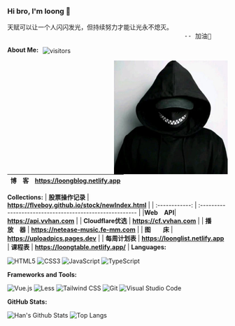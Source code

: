 ### Hi bro, I'm loong 👋

<pre>
天赋可以让一个人闪闪发光，但持续努力才能让光永不熄灭。
                                                -- 加油💪
</pre>

**About Me:** <img style="margin-left:6px" src="https://visitor-badge.laobi.icu/badge?page_id=flveboy.flveboy&right_color=green" align="center" alt="visitors">

<img src="https://raw.githubusercontent.com/flveboy/flveboy/main/man.jpg" width="260" align="right" alt="Code Boy">


| **博&emsp;客** | **<https://loongblog.netlify.app>**                            |
| :------------: | :------------------------------------------------------- |

**Collections:**
| **股票操作记录** | **<https://flveboy.github.io/stock/newIndex.html>**                                      |
| :------------: | :------------------------------------------------------- |
|**Web&emsp;API**| **<https://api.vvhan.com>**          |
| **Cloudflare优选** | **<https://cf.vvhan.com>** |
| **播&emsp;放&emsp;器** | **<https://netease-music.fe-mm.com>** |
| **图&emsp;&emsp;床** | **<https://uploadpics.pages.dev>** |
| **每周计划表** | **<https://loonglist.netlify.app>** |
 **课程表** | **<https://loongtable.netlify.app/>** |
**Languages:**

![HTML5](https://img.shields.io/badge/HTML5-E34F26?logo=HTML5&logoColor=fff)
![CSS3](https://img.shields.io/badge/CSS3-1572B6?logo=CSS3&logoColor=fff)
![JavaScript](https://img.shields.io/badge/JavaScript-F7DF1E?logo=JavaScript&logoColor=333)
![TypeScript](https://img.shields.io/badge/TypeScript-3178C6?logo=TypeScript&logoColor=fff)

**Frameworks and Tools:**

![Vue.js](https://img.shields.io/badge/Vue.js-4FC08D?logo=Vue.js&logoColor=fff)
![Less](https://img.shields.io/badge/Less-CC6699?logo=Less&logoColor=fff)
![Tailwind CSS](https://img.shields.io/badge/Tailwind%20CSS-06B6D4?logo=TailwindCSS&logoColor=fff)
![Git](https://img.shields.io/badge/Git-F05032?logo=Git&logoColor=fff)
![Visual Studio Code](https://img.shields.io/badge/VS%20CODE-007ACC?logo=educative&logoColor=fff)

**GitHub Stats:**

![Han's Github Stats](https://github-readme-stats.vercel.app/api?username=flveboy&show_icons=true&hide_title=true&count_private=true)
![Top Langs](https://github-readme-stats.vercel.app/api/top-langs/?username=flveboy&layout=compact)
